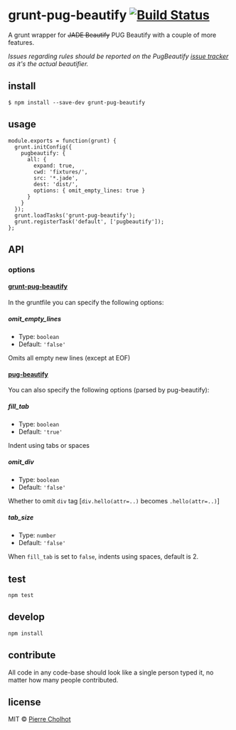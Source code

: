 # grunt-pug-beautify [![Build Status](https://travis-ci.org/pierrecholhot/grunt-pug-beautify.svg?branch=master)](https://travis-ci.org/pierrecholhot/grunt-pug-beautify)

A grunt wrapper for <strike>JADE Beautify</strike> PUG Beautify with a couple of more features.

*Issues regarding rules should be reported on the PugBeautify [issue tracker](https://github.com/vingorius/pug-beautify/issues) as it's the actual beautifier.*

## install

```
$ npm install --save-dev grunt-pug-beautify
```

## usage

```
module.exports = function(grunt) {
  grunt.initConfig({
    pugbeautify: {
      all: {
        expand: true,
        cwd: 'fixtures/',
        src: '*.jade',
        dest: 'dist/',
        options: { omit_empty_lines: true }
      }
    }
  });
  grunt.loadTasks('grunt-pug-beautify');
  grunt.registerTask('default', ['pugbeautify']);
};
```

## API

### options

#### [grunt-pug-beautify](https://github.com/PierreCholhot/grunt-pug-beautify)

In the gruntfile you can specify the following options:

##### omit_empty_lines

- Type: `boolean`
- Default: `'false'`

Omits all empty new lines (except at EOF)

#### [pug-beautify](https://github.com/vingorius/pug-beautify)

You can also specify the following options (parsed by pug-beautify):

##### fill_tab

- Type: `boolean`
- Default: `'true'`

Indent using tabs or spaces

##### omit_div

- Type: `boolean`
- Default: `'false'`

Whether to omit `div` tag [`div.hello(attr=..)` becomes `.hello(attr=..)`]

##### tab_size

- Type: `number`
- Default: `'false'`

When `fill_tab` is set to `false`, indents using spaces, default is 2.

## test

```
npm test
```

## develop

```
npm install
```

## contribute

All code in any code-base should look like a single person typed it, no matter how many people contributed.

## license

MIT © [Pierre Cholhot](http://pierre.cx/)
